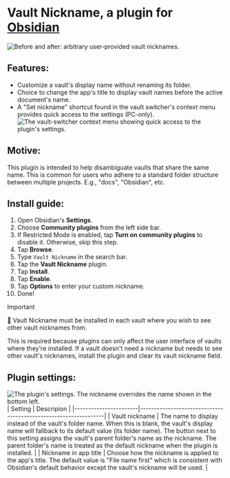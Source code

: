 # Vault Nickname, a plugin for [Obsidian](https://obsidian.md/)

![Before and after: arbitrary user-provided vault nicknames.](docs/media/vault-nickname-feature.png)

## Features:
* Customize a vault's display name without renaming its folder.
* Choice to change the app's title to display vault names before the active document's name.
* A "Set nickname" shortcut found in the vault switcher's context menu provides quick access to the settings (PC-only).  
   ![The vault-switcher context menu showing quick access to the plugin's settings.](docs/media/vault-nickname-settings-quick-access.png)

## Motive:
This plugin is intended to help disambiguate vaults that share the same name. This is common for users who adhere to a standard folder structure between multiple projects. E.g., "docs", "Obsidian", etc.

## Install guide:
1. Open Obsidian's **Settings**.
2. Choose **Community plugins** from the left side bar.
3. If Restricted Mode is enabled, tap **Turn on community plugins** to disable it. Otherwise, skip this step.
4. Tap **Browse**.
5. Type `Vault Nickname` in the search bar.
6. Tap the **Vault Nickname** plugin.
7. Tap **Install**.
8. Tap **Enable**.
9. Tap **Options** to enter your custom nickname.
10. Done!

> [!IMPORTANT]  
> 🚨 Vault Nickname must be installed in each vault where you wish to see other vault nicknames from.
>
> This is required because plugins can only affect the user interface of vaults where they're installed. If a vault doesn't need a nickname but needs to see other vault's nicknames, install the plugin and clear its vault nickname field.

## Plugin settings:
![The plugin's settings. The nickname overrides the name shown in the bottom left.](docs/media/vault-nickname-settings.png)
| Setting               | Descripion                                                      |
|-----------------------|-----------------------------------------------------------------|
| Vault nickname        | The name to display instead of the vault's folder name. When this is blank, the vault's display name will fallback to its default value (its folder name). The button next to this setting assigns the vault's parent folder's name as the nickname. The parent folder's name is treated as the default nickname when the plugin is installed. |
| Nickname in app title | Choose how the nickname is applied to the app's title. The default value is "File name first" which is consistent with Obsidian's default behavior except the vault's nickname will be used. |

